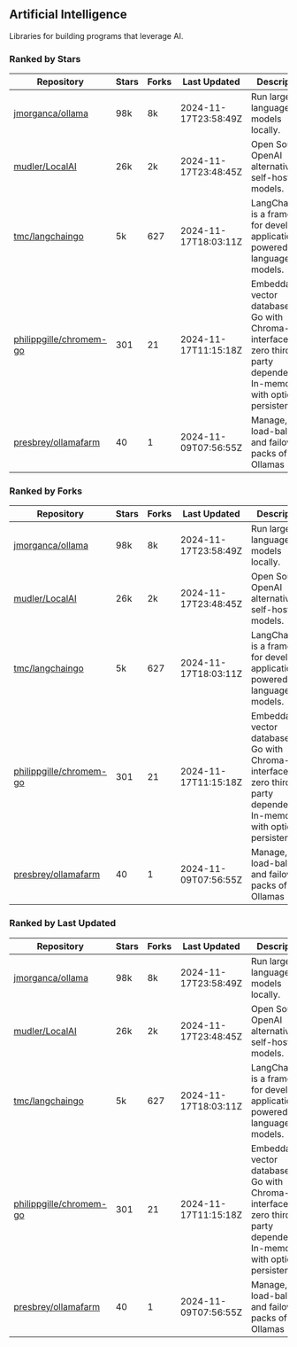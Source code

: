 ## Artificial Intelligence

Libraries for building programs that leverage AI.

### Ranked by Stars

| Repository | Stars | Forks | Last Updated | Description | 
|------------|-------|-------|--------------|-------------|
| [jmorganca/ollama](https://github.com/jmorganca/ollama) | 98k | 8k | 2024-11-17T23:58:49Z |  Run large language models locally. |
| [mudler/LocalAI](https://github.com/mudler/LocalAI) | 26k | 2k | 2024-11-17T23:48:45Z |  Open Source OpenAI alternative, self-host AI models. |
| [tmc/langchaingo](https://github.com/tmc/langchaingo) | 5k | 627 | 2024-11-17T18:03:11Z |  LangChainGo is a framework for developing applications powered by language models. |
| [philippgille/chromem-go](https://github.com/philippgille/chromem-go) | 301 | 21 | 2024-11-17T11:15:18Z |  Embeddable vector database for Go with Chroma-like interface and zero third-party dependencies. In-memory with optional persistence. |
| [presbrey/ollamafarm](https://github.com/presbrey/ollamafarm) | 40 | 1 | 2024-11-09T07:56:55Z |  Manage, load-balance, and failover packs of Ollamas |

### Ranked by Forks

| Repository | Stars | Forks | Last Updated | Description | 
|------------|-------|-------|--------------|-------------|
| [jmorganca/ollama](https://github.com/jmorganca/ollama) | 98k | 8k | 2024-11-17T23:58:49Z |  Run large language models locally. |
| [mudler/LocalAI](https://github.com/mudler/LocalAI) | 26k | 2k | 2024-11-17T23:48:45Z |  Open Source OpenAI alternative, self-host AI models. |
| [tmc/langchaingo](https://github.com/tmc/langchaingo) | 5k | 627 | 2024-11-17T18:03:11Z |  LangChainGo is a framework for developing applications powered by language models. |
| [philippgille/chromem-go](https://github.com/philippgille/chromem-go) | 301 | 21 | 2024-11-17T11:15:18Z |  Embeddable vector database for Go with Chroma-like interface and zero third-party dependencies. In-memory with optional persistence. |
| [presbrey/ollamafarm](https://github.com/presbrey/ollamafarm) | 40 | 1 | 2024-11-09T07:56:55Z |  Manage, load-balance, and failover packs of Ollamas |

### Ranked by Last Updated

| Repository | Stars | Forks | Last Updated | Description | 
|------------|-------|-------|--------------|-------------|
| [jmorganca/ollama](https://github.com/jmorganca/ollama) | 98k | 8k | 2024-11-17T23:58:49Z |  Run large language models locally. |
| [mudler/LocalAI](https://github.com/mudler/LocalAI) | 26k | 2k | 2024-11-17T23:48:45Z |  Open Source OpenAI alternative, self-host AI models. |
| [tmc/langchaingo](https://github.com/tmc/langchaingo) | 5k | 627 | 2024-11-17T18:03:11Z |  LangChainGo is a framework for developing applications powered by language models. |
| [philippgille/chromem-go](https://github.com/philippgille/chromem-go) | 301 | 21 | 2024-11-17T11:15:18Z |  Embeddable vector database for Go with Chroma-like interface and zero third-party dependencies. In-memory with optional persistence. |
| [presbrey/ollamafarm](https://github.com/presbrey/ollamafarm) | 40 | 1 | 2024-11-09T07:56:55Z |  Manage, load-balance, and failover packs of Ollamas |

